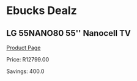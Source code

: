 
# Ebucks Dealz
## LG 55NANO80 55'' Nanocell TV
[Product Page](https://www.ebucks.com/web/shop/productSelected.do?prodId=479873570&catId=704986856)

Price: R12799.00

Savings: 400.0


	